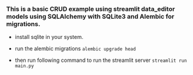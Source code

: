 ### This is a basic CRUD example using streamlit data_editor models using SQLAlchemy with SQLite3 and Alembic for migrations.

- install sqlite in your system.
- run the alembic migrations `alembic upgrade head`

- then run following command to run the streamlit server `streamlit run main.py`
